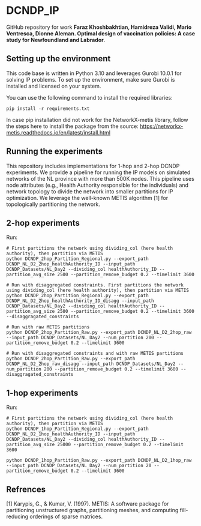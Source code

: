 # DCNDP_IP
GitHub repository for work **Faraz Khoshbakhtian, Hamidreza Validi, Mario Ventresca, Dionne
Aleman. Optimal design of vaccination policies: A case study for Newfoundland and Labrador**.

## Setting up the environment

This code base is written in Python 3.10 and leverages Gurobi 10.0.1 for solving IP problems. 
To set up the environment, make sure Gurobi is installed and licensed on your system. 

You can use the following command to install the required libraries:

```
pip install -r requirements.txt
```

In case pip installation did not work for the NetworkX-metis library, follow the steps here to install the package from the source: https://networkx-metis.readthedocs.io/en/latest/install.html 


## Running the experiments

This repository includes implementations for 1-hop and 2-hop DCNDP experiments. We provide a pipeline for running the IP models on simulated networks of the NL province with more than 500K nodes. This pipeline uses node attributes (e.g., Health Authority responsible for the individuals) and network topology to divide the network into smaller partitions for IP optimization. We leverage the well-known METIS algorithm [1] for topologically partitioning the network.


## 2-hop experiments

Run: 

```
# First partitions the network using dividing_col (here health authority), then partition via METIS 
python DCNDP_2hop_Partition_Regional.py --export_path DCNDP_NL_D2_2hop_healthAuthority_ID --input_path DCNDP_Datasets/NL_Day2 --dividing_col healthAuthority_ID --partition_avg_size 2500 --partition_remove_budget 0.2 --timelimit 3600

# Run with disaggregated constraints. First partitions the network using dividing_col (here health authority), then partition via METIS
python DCNDP_2hop_Partition_Regional.py --export_path DCNDP_NL_D2_2hop_healthAuthority_ID_disagg --input_path DCNDP_Datasets/NL_Day2 --dividing_col healthAuthority_ID --partition_avg_size 2500 --partition_remove_budget 0.2 --timelimit 3600 --disaggragated_constraints 
```

```
# Run with raw METIS partitions
python DCNDP_2hop_Partition_Raw.py --export_path DCNDP_NL_D2_2hop_raw --input_path DCNDP_Datasets/NL_Day2 --num_partition 200 --partition_remove_budget 0.2 --timelimit 3600

# Run with disaggregated constraints and with raw METIS partitions
python DCNDP_2hop_Partition_Raw.py --export_path DCNDP_NL_D2_2hop_raw_disagg --input_path DCNDP_Datasets/NL_Day2 --num_partition 200 --partition_remove_budget 0.2 --timelimit 3600 --disaggragated_constraints

```


## 1-hop experiments

Run:

```
# First partitions the network using dividing_col (here health authority), then partition via METIS
python DCNDP_1hop_Partition_Regional.py --export_path DCNDP_NL_D2_1hop_healthAuthority_ID --input_path DCNDP_Datasets/NL_Day2 --dividing_col healthAuthority_ID --partition_avg_size 25000 --partition_remove_budget 0.2 --timelimit 3600 
```

```
python DCNDP_1hop_Partition_Raw.py --export_path DCNDP_NL_D2_1hop_raw --input_path DCNDP_Datasets/NL_Day2 --num_partition 20 --partition_remove_budget 0.2 --timelimit 3600
```


## Refrences

[1] Karypis, G., & Kumar, V. (1997). METIS: A software package for partitioning unstructured graphs, partitioning meshes, and computing fill-reducing orderings of sparse matrices.
